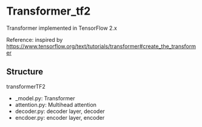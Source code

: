 # Transformer_tf2
Transformer implemented in TensorFlow 2.x



Reference: inspired by https://www.tensorflow.org/text/tutorials/transformer#create_the_transformer





## Structure
transformerTF2
- _model.py: Transformer
- attention.py: Multihead attention
- decoder.py: decoder layer, decoder
- encdoer.py: encoder layer, encoder
